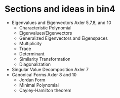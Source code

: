 # Sections and ideas in bin4
* Eigenvalues and Eigenvectors Axler 5,7,8, and 10
    * Characteristic Polynomial
    * Eigenvalues/Eigenvectors
    * Generalized Eigenvectors and Eigenspaces
    * Multiplicity
    * Trace
    * Determinant
    * Similarity Transformation
    * Diagonalization 
* Singular Value Decomposition Axler 7
* Canonical Forms Axler 8 and 10
    * Jordan Form
    * Minimal Polynomial
    * Cayley-Hamilton theorem
